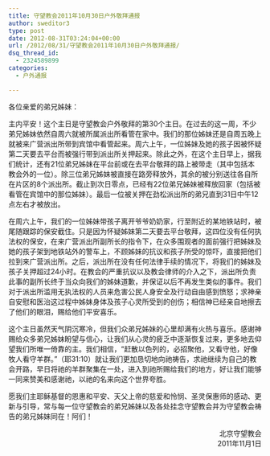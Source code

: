 ```yaml
---
title: 守望教会2011年10月30日户外敬拜通报
author: sweditor3
type: post
date: 2012-08-31T03:24:04+00:00
url: /2012/08/31/守望教会2011年10月30日户外敬拜通报/
dsq_thread_id:
  - 2324589899
categories:
  - 户外通报

---
```

各位亲爱的弟兄姊妹：

主内平安！这个主日是守望教会户外敬拜的第30个主日。在过去的这一周，不少弟兄姊妹依然自周六就被所属派出所看管在家中。我们的那位姊妹还是自周五晚上就被来广营派出所带到宾馆中看管起来。周六上午，一位姊妹及她的孩子因被怀疑第二天要去平台而被强行带到派出所关押起来。除此之外，在这个主日早上，据我们统计，还有21位弟兄姊妹在平台前或在去平台敬拜的路上被带走（其中包括本教会外的一位）。除三位弟兄姊妹被直接在路旁释放外，其余的被分别送往各自所在片区的8个派出所。截止到次日零点，已经有22位弟兄姊妹被释放回家（包括被看管在宾馆中的那位姊妹）。最后一位被关押在劲松派出所的弟兄直到31日中午12点左右才被放出。

在周六上午，我们的一位姊妹带孩子离开爷爷奶奶家，行至附近的某地铁站时，被尾随跟踪的保安截住。只是因为怀疑姊妹第二天要去平台敬拜，这四位没有任何执法权的保安，在来广营派出所副所长的指令下，在众多围观者的面前强行把姊妹及她的孩子架到地铁站外的警车上，不顾姊妹的抗议和孩子所受的惊吓，直接把他们拉到来广营派出所。之后，派出所在没有任何法律手续的情况下，将我们的姊妹及孩子关押超过24小时。在教会的严重抗议以及教会律师的介入之下，派出所负责此事的副所长终于当众向我们的姊妹道歉，并保证以后不再发生类似的事件。我们对于派出所滥用无执法权的人员来危害公民人身安全及行动自由感到愤怒；求神亲自安慰和医治这过程中姊妹身体及孩子心灵所受到的创伤；相信神已经亲自地擦去了他们的眼泪，赐给他们平安喜乐。

这个主日虽然天气阴沉寒冷，但我们众弟兄姊妹的心里却满有火热与喜乐。感谢神赐给众多弟兄姊妹盼望与信心，让我们从心灵的疲乏中逐渐恢复过来，更多地去仰望我们所唯一倚靠的主。我们相信，“赶散以色列的，必招聚他，又看守他，好像牧人看守羊群。”（耶31:10）就让我们更加恳切地向祂祷告，求祂继续为自己的教会开路，早日将祂的羊群聚集在一处，进入到祂所赐给我们的地方，好让我们能够一同来赞美和感谢祂，以祂的名来向这个世界夸胜。

愿我们主耶稣基督的恩惠和平安、天父上帝的慈爱和怜悯、圣灵保惠师的感动、更新与引导，常与每一位守望教会的弟兄姊妹以及各处挂念守望教会并为守望教会祷告的弟兄姊妹同在！阿们！

<p style="text-align: right;">
                            北京守望教会<br /> 2011年11月1日
</p>